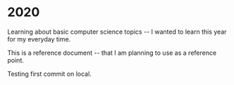 # 2020
Learning about basic computer science topics -- I wanted to learn this year for my everyday time.

This is a reference document -- that I am planning to use as a reference point.

Testing first commit on local.
